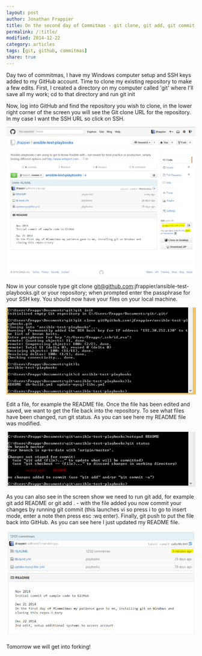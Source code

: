 ```yaml
---
layout: post
author: Jonathan Frappier
title: On the second day of Commitmas - git clone, git add, git commit, git push
permalink: /:title/
modified: 2014-12-22
category: articles
tags: [git, github, commitmas]
share: true
---
```


Day two of commitmas, I have my Windows computer setup and SSH keys added to my GitHub account. Time to clone my existing repository to make a few edits. First, I created a directory on my computer called 'git' where I'll save all my work; cd to that directory and run git init

Now, log into GitHub and find the repository you wish to clone, in the lower right corner of the screen you will see the Git clone URL for the repository. In my case I want the SSH URL so click on SSH.

<img src="/images/fulls/git-clone.png" class="fit image">

Now in your console type git clone git@github.com:jfrappier/ansible-test-playbooks.git or your repository; when prompted enter the passphrase for your SSH key. You should now have your files on your local machine.

<img src="/images/fulls/git-clone-local.png" class="fit image">

Edit a file, for example the README file. Once the file has been edited and saved, we want to get the file back into the repository. To see what files have been changed, run git status. As you can see here my README file was modified.

<img src="/images/fulls/git-status.png" class="fit image">

As you can also see in the screen show we need to run git add, for example git add README or git add . - with the file added you now commit your changes by running git commit (this launches vi so press i to go to insert mode, enter a note then press esc :wq enter). Finally, git push to put the file back into GitHub. As you can see here I just updated my README file.

<img src="/images/fulls/git-push.png" class="fit image">

Tomorrow we will get into forking!